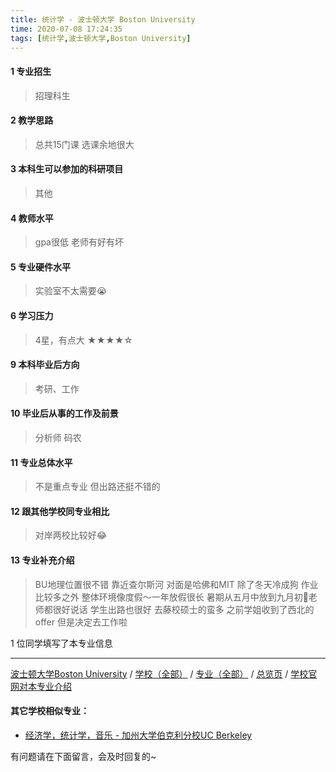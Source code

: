 ```yaml
---
title: 统计学 - 波士顿大学 Boston University
time: 2020-07-08 17:24:35
tags: [统计学,波士顿大学,Boston University]
---
```

#### 1 专业招生
> 招理科生  


#### 2 教学思路
> 总共15门课 选课余地很大


#### 3 本科生可以参加的科研项目
>  其他


#### 4 教师水平
> gpa很低 老师有好有坏


#### 5 专业硬件水平
> 实验室不太需要😭


#### 6 学习压力
> 4星，有点大
★★★★☆


#### 9 本科毕业后方向
> 考研、工作


#### 10 毕业后从事的工作及前景
> 分析师 码农


#### 11 专业总体水平
> 不是重点专业 但出路还挺不错的


#### 12 跟其他学校同专业相比
> 对岸两校比较好😂


#### 13 专业补充介绍
> BU地理位置很不错 靠近查尔斯河 对面是哈佛和MIT 除了冬天冷成狗 作业比较多之外 整体环境像度假～一年放假很长 暑期从五月中放到九月初🤗老师都很好说话 学生出路也很好 去藤校硕士的蛮多 之前学姐收到了西北的offer 但是决定去工作啦

1 位同学填写了本专业信息
***
[波士顿大学Boston University](http://www.jianshu.com/p/75c3b6cef2c5) / [学校（全部）](http://www.jianshu.com/p/3efa6bcca419) / [专业（全部）](http://www.jianshu.com/p/2d4c6d3552c2) / [总览页](http://www.jianshu.com/p/445daeb4fa00) / [学校官网对本专业介绍](http://www.bu.edu/stat/undergraduate-program-information/)

#### 其它学校相似专业：
- [经济学，统计学，音乐 - 加州大学伯克利分校UC Berkeley](http://www.jianshu.com/p/6f5d585bf003) 


有问题请在下面留言，会及时回复的~
